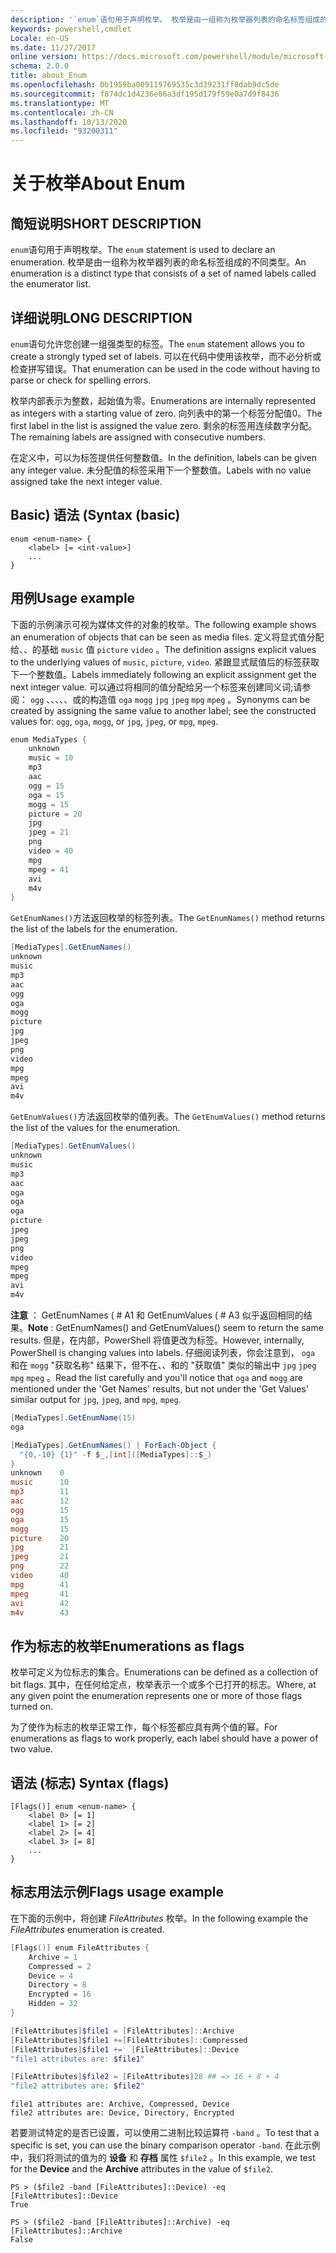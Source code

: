 ```yaml
---
description: '`enum`语句用于声明枚举。 枚举是由一组称为枚举器列表的命名标签组成的不同类型。'
keywords: powershell,cmdlet
Locale: en-US
ms.date: 11/27/2017
online version: https://docs.microsoft.com/powershell/module/microsoft.powershell.core/about/about_enum?view=powershell-5.1&WT.mc_id=ps-gethelp
schema: 2.0.0
title: about_Enum
ms.openlocfilehash: 0b1959ba009119769535c3d39231ff8dab9dc5de
ms.sourcegitcommit: f874dc1d4236e06a3df195d179f59e0a7d9f8436
ms.translationtype: MT
ms.contentlocale: zh-CN
ms.lasthandoff: 10/13/2020
ms.locfileid: "93200311"
---
```

# <a name="about-enum"></a><span data-ttu-id="0ec64-105">关于枚举</span><span class="sxs-lookup"><span data-stu-id="0ec64-105">About Enum</span></span>

## <a name="short-description"></a><span data-ttu-id="0ec64-106">简短说明</span><span class="sxs-lookup"><span data-stu-id="0ec64-106">SHORT DESCRIPTION</span></span>

<span data-ttu-id="0ec64-107">`enum`语句用于声明枚举。</span><span class="sxs-lookup"><span data-stu-id="0ec64-107">The `enum` statement is used to declare an enumeration.</span></span> <span data-ttu-id="0ec64-108">枚举是由一组称为枚举器列表的命名标签组成的不同类型。</span><span class="sxs-lookup"><span data-stu-id="0ec64-108">An enumeration is a distinct type that consists of a set of named labels called the enumerator list.</span></span>

## <a name="long-description"></a><span data-ttu-id="0ec64-109">详细说明</span><span class="sxs-lookup"><span data-stu-id="0ec64-109">LONG DESCRIPTION</span></span>

<span data-ttu-id="0ec64-110">`enum`语句允许您创建一组强类型的标签。</span><span class="sxs-lookup"><span data-stu-id="0ec64-110">The `enum` statement allows you to create a strongly typed set of labels.</span></span> <span data-ttu-id="0ec64-111">可以在代码中使用该枚举，而不必分析或检查拼写错误。</span><span class="sxs-lookup"><span data-stu-id="0ec64-111">That enumeration can be used in the code without having to parse or check for spelling errors.</span></span>

<span data-ttu-id="0ec64-112">枚举内部表示为整数，起始值为零。</span><span class="sxs-lookup"><span data-stu-id="0ec64-112">Enumerations are internally represented as integers with a starting value of zero.</span></span> <span data-ttu-id="0ec64-113">向列表中的第一个标签分配值0。</span><span class="sxs-lookup"><span data-stu-id="0ec64-113">The first label in the list is assigned the value zero.</span></span> <span data-ttu-id="0ec64-114">剩余的标签用连续数字分配。</span><span class="sxs-lookup"><span data-stu-id="0ec64-114">The remaining labels are assigned with consecutive numbers.</span></span>

<span data-ttu-id="0ec64-115">在定义中，可以为标签提供任何整数值。</span><span class="sxs-lookup"><span data-stu-id="0ec64-115">In the definition, labels can be given any integer value.</span></span> <span data-ttu-id="0ec64-116">未分配值的标签采用下一个整数值。</span><span class="sxs-lookup"><span data-stu-id="0ec64-116">Labels with no value assigned take the next integer value.</span></span>

## <a name="syntax-basic"></a><span data-ttu-id="0ec64-117">Basic) 语法 (</span><span class="sxs-lookup"><span data-stu-id="0ec64-117">Syntax (basic)</span></span>

```syntax
enum <enum-name> {
    <label> [= <int-value>]
    ...
}
```

## <a name="usage-example"></a><span data-ttu-id="0ec64-118">用例</span><span class="sxs-lookup"><span data-stu-id="0ec64-118">Usage example</span></span>

<span data-ttu-id="0ec64-119">下面的示例演示可视为媒体文件的对象的枚举。</span><span class="sxs-lookup"><span data-stu-id="0ec64-119">The following example shows an enumeration of objects that can be seen as media files.</span></span> <span data-ttu-id="0ec64-120">定义将显式值分配给、、的基础 `music` 值 `picture` `video` 。</span><span class="sxs-lookup"><span data-stu-id="0ec64-120">The definition assigns explicit values to the underlying values of `music`, `picture`, `video`.</span></span> <span data-ttu-id="0ec64-121">紧跟显式赋值后的标签获取下一个整数值。</span><span class="sxs-lookup"><span data-stu-id="0ec64-121">Labels immediately following an explicit assignment get the next integer value.</span></span> <span data-ttu-id="0ec64-122">可以通过将相同的值分配给另一个标签来创建同义词;请参阅： `ogg` 、、、、、或的构造值 `oga` `mogg` `jpg` `jpeg` `mpg` `mpeg` 。</span><span class="sxs-lookup"><span data-stu-id="0ec64-122">Synonyms can be created by assigning the same value to another label; see the constructed values for: `ogg`, `oga`, `mogg`, or `jpg`, `jpeg`, or `mpg`, `mpeg`.</span></span>

```powershell
enum MediaTypes {
    unknown
    music = 10
    mp3
    aac
    ogg = 15
    oga = 15
    mogg = 15
    picture = 20
    jpg
    jpeg = 21
    png
    video = 40
    mpg
    mpeg = 41
    avi
    m4v
}
```

<span data-ttu-id="0ec64-123">`GetEnumNames()`方法返回枚举的标签列表。</span><span class="sxs-lookup"><span data-stu-id="0ec64-123">The `GetEnumNames()` method returns the list of the labels for the enumeration.</span></span>

```powershell
[MediaTypes].GetEnumNames()
unknown
music
mp3
aac
ogg
oga
mogg
picture
jpg
jpeg
png
video
mpg
mpeg
avi
m4v
```

<span data-ttu-id="0ec64-124">`GetEnumValues()`方法返回枚举的值列表。</span><span class="sxs-lookup"><span data-stu-id="0ec64-124">The `GetEnumValues()` method returns the list of the values for the enumeration.</span></span>

```powershell
[MediaTypes].GetEnumValues()
unknown
music
mp3
aac
oga
oga
oga
picture
jpeg
jpeg
png
video
mpeg
mpeg
avi
m4v
```

<span data-ttu-id="0ec64-125">**注意** ： GetEnumNames ( # A1 和 GetEnumValues ( # A3 似乎返回相同的结果。</span><span class="sxs-lookup"><span data-stu-id="0ec64-125">**Note** : GetEnumNames() and GetEnumValues() seem to return the same results.</span></span>
<span data-ttu-id="0ec64-126">但是，在内部，PowerShell 将值更改为标签。</span><span class="sxs-lookup"><span data-stu-id="0ec64-126">However, internally, PowerShell is changing values into labels.</span></span> <span data-ttu-id="0ec64-127">仔细阅读列表，你会注意到， `oga` 和在 `mogg` "获取名称" 结果下，但不在、、和的 "获取值" 类似的输出中 `jpg` `jpeg` `mpg` `mpeg` 。</span><span class="sxs-lookup"><span data-stu-id="0ec64-127">Read the list carefully and you'll notice that `oga` and `mogg` are mentioned under the 'Get Names' results, but not under the 'Get Values' similar output for `jpg`, `jpeg`, and `mpg`, `mpeg`.</span></span>

```powershell
[MediaTypes].GetEnumName(15)
oga

[MediaTypes].GetEnumNames() | ForEach-Object {
  "{0,-10} {1}" -f $_,[int]([MediaTypes]::$_)
}
unknown    0
music      10
mp3        11
aac        12
ogg        15
oga        15
mogg       15
picture    20
jpg        21
jpeg       21
png        22
video      40
mpg        41
mpeg       41
avi        42
m4v        43
```

## <a name="enumerations-as-flags"></a><span data-ttu-id="0ec64-128">作为标志的枚举</span><span class="sxs-lookup"><span data-stu-id="0ec64-128">Enumerations as flags</span></span>

<span data-ttu-id="0ec64-129">枚举可定义为位标志的集合。</span><span class="sxs-lookup"><span data-stu-id="0ec64-129">Enumerations can be defined as a collection of bit flags.</span></span>
<span data-ttu-id="0ec64-130">其中，在任何给定点，枚举表示一个或多个已打开的标志。</span><span class="sxs-lookup"><span data-stu-id="0ec64-130">Where, at any given point the enumeration represents one or more of those flags turned on.</span></span>

<span data-ttu-id="0ec64-131">为了使作为标志的枚举正常工作，每个标签都应具有两个值的幂。</span><span class="sxs-lookup"><span data-stu-id="0ec64-131">For enumerations as flags to work properly, each label should have a power of two value.</span></span>

## <a name="syntax-flags"></a><span data-ttu-id="0ec64-132">语法 (标志) </span><span class="sxs-lookup"><span data-stu-id="0ec64-132">Syntax (flags)</span></span>

```syntax
[Flags()] enum <enum-name> {
    <label 0> [= 1]
    <label 1> [= 2]
    <label 2> [= 4]
    <label 3> [= 8]
    ...
}
```

## <a name="flags-usage-example"></a><span data-ttu-id="0ec64-133">标志用法示例</span><span class="sxs-lookup"><span data-stu-id="0ec64-133">Flags usage example</span></span>

<span data-ttu-id="0ec64-134">在下面的示例中，将创建 *FileAttributes* 枚举。</span><span class="sxs-lookup"><span data-stu-id="0ec64-134">In the following example the *FileAttributes* enumeration is created.</span></span>

```powershell
[Flags()] enum FileAttributes {
    Archive = 1
    Compressed = 2
    Device = 4
    Directory = 8
    Encrypted = 16
    Hidden = 32
}

[FileAttributes]$file1 = [FileAttributes]::Archive
[FileAttributes]$file1 +=[FileAttributes]::Compressed
[FileAttributes]$file1 +=  [FileAttributes]::Device
"file1 attributes are: $file1"

[FileAttributes]$file2 = [FileAttributes]28 ## => 16 + 8 + 4
"file2 attributes are: $file2"
```

```output
file1 attributes are: Archive, Compressed, Device
file2 attributes are: Device, Directory, Encrypted
```

<span data-ttu-id="0ec64-135">若要测试特定的是否已设置，可以使用二进制比较运算符 `-band` 。</span><span class="sxs-lookup"><span data-stu-id="0ec64-135">To test that a specific is set, you can use the binary comparison operator `-band`.</span></span> <span data-ttu-id="0ec64-136">在此示例中，我们将测试的值为的 **设备** 和 **存档** 属性 `$file2` 。</span><span class="sxs-lookup"><span data-stu-id="0ec64-136">In this example, we test for the **Device** and the **Archive** attributes in the value of `$file2`.</span></span>

```
PS > ($file2 -band [FileAttributes]::Device) -eq [FileAttributes]::Device
True

PS > ($file2 -band [FileAttributes]::Archive) -eq [FileAttributes]::Archive
False
```
